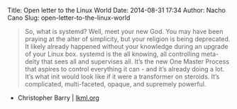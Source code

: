 Title: Open letter to the Linux World
Date: 2014-08-31 17:34
Author: Nacho Cano
Slug: open-letter-to-the-linux-world

> So, what is systemd? Well, meet your new God. You may have been
> praying at the alter of simplicity, but your religion is being
> deprecated. It likely already happened without your knowledge during
> an upgrade of your Linux box. systemd is the all knowing, all
> controlling meta-deity that sees all and supervises all. It’s the new
> One Master Process that aspires to control everything it can - and
> it’s already doing a lot. It’s what init would look like if it were a
> transformer on steroids. It’s complicated, multi-faceted, opaque, and
> supremely powerful.

- Christopher Barry | [lkml.org][]

  [lkml.org]: https://lkml.org/lkml/2014/8/12/459
    "Open letter to the Linux World"
